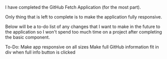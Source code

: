 I have completed the GitHub Fetch Application (for the most part).

Only thing that is left to complete is to make the application fully responsive.

Below will be a to-do list of any changes that I want to make in the future to the application so I won't spend too much time on a project after completing the basic component.

To-Do:
Make app responsive on all sizes
Make full GitHub information fit in div when full info button is clicked